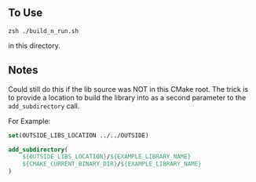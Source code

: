 
## To Use

```
zsh ./build_n_run.sh
```

in this directory. 

## Notes

Could still do this if the lib source was NOT in this CMake root. The trick is to provide a location to build the library into as a second parameter to the `add_subdirectory` call.

For Example:

```cmake
set(OUTSIDE_LIBS_LOCATION ../../OUTSIDE)

add_subdirectory(
    ${OUTSIDE_LIBS_LOCATION}/${EXAMPLE_LIBRARY_NAME}
    ${CMAKE_CURRENT_BINARY_DIR}/${EXAMPLE_LIBRARY_NAME}
)
```